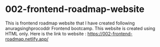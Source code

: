 # 002-frontend-roadmap-website
This is frontend roadmap website that I have created following anuragsinghprocoddr Frontend bootcamp. This website is created using HTML only. Here is the link to website : https://002-frontend-roadmap.netlify.app/
